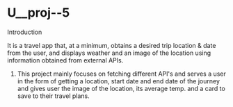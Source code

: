 # U__proj--5

Introduction

It is a travel app that, at a minimum, obtains a desired trip location & date from the user, and displays weather and an image of the location using information obtained from external APIs.

1. This project mainly focuses on fetching different API's and serves a user in the form of getting a location, start date and end date of the journey and gives user the image of the location, its average temp. and a card to save to their travel plans.
